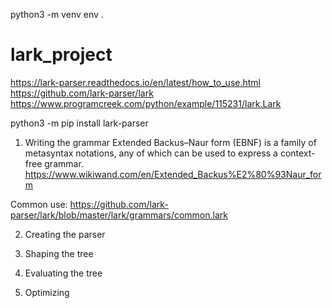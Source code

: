 python3 -m venv env .

# lark_project
https://lark-parser.readthedocs.io/en/latest/how_to_use.html
https://github.com/lark-parser/lark
https://www.programcreek.com/python/example/115231/lark.Lark

python3 -m pip install lark-parser

1. Writing the grammar
Extended Backus–Naur form (EBNF) is a family of metasyntax notations, any of which can be used to express a context-free grammar. https://www.wikiwand.com/en/Extended_Backus%E2%80%93Naur_form

Common use:
https://github.com/lark-parser/lark/blob/master/lark/grammars/common.lark

2. Creating the parser

3. Shaping the tree
4. Evaluating the tree
5. Optimizing
